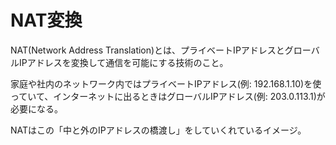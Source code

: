 # NAT変換

NAT(Network Address Translation)とは、プライベートIPアドレスとグローバルIPアドレスを変換して通信を可能にする技術のこと。

家庭や社内のネットワーク内ではプライベートIPアドレス(例: 192.168.1.10)を使っていて、インターネットに出るときはグローバルIPアドレス(例: 203.0.113.1)が必要になる。

NATはこの「中と外のIPアドレスの橋渡し」をしていくれているイメージ。


